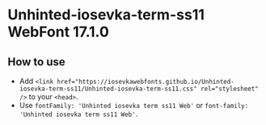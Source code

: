 # Unhinted-iosevka-term-ss11 WebFont 17.1.0

## How to use

- Add `<link href="https://iosevkawebfonts.github.io/Unhinted-iosevka-term-ss11/Unhinted-iosevka-term-ss11.css" rel="stylesheet" />` to your `<head>`.
- Use `fontFamily: 'Unhinted iosevka term ss11 Web'` or `font-family: 'Unhinted iosevka term ss11 Web'`.
